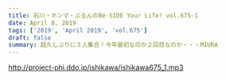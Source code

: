 ```yaml
---
title: 石川・ホンマ・ぶるんのBe-SIDE Your Life! vol.675-1
date: April 8, 2019
tags: ['2019', 'April 2019', 'vol.675']
draft: false
summary: 超久しぶりに３人集合！今年最初なのか２回目なのか・・・MIURA
---
```


http://project-phi.ddo.jp/ishikawa/ishikawa675_1.mp3